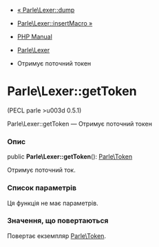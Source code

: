 - [« Parle\Lexer::dump](parle-lexer.dump.md)
- [Parle\Lexer::insertMacro »](parle-lexer.insertmacro.md)

- [PHP Manual](index.md)
- [Parle\Lexer](class.parle-lexer.md)
- Отримує поточний токен

# Parle\Lexer::getToken

(PECL parle \>u003d 0.5.1)

Parle\Lexer::getToken — Отримує поточний токен

### Опис

public **Parle\Lexer::getToken**():
[Parle\Token](class.parle-token.md)

Отримує поточний ток.

### Список параметрів

Ця функція не має параметрів.

### Значення, що повертаються

Повертає екземпляр [Parle\Token](class.parle-token.md).
